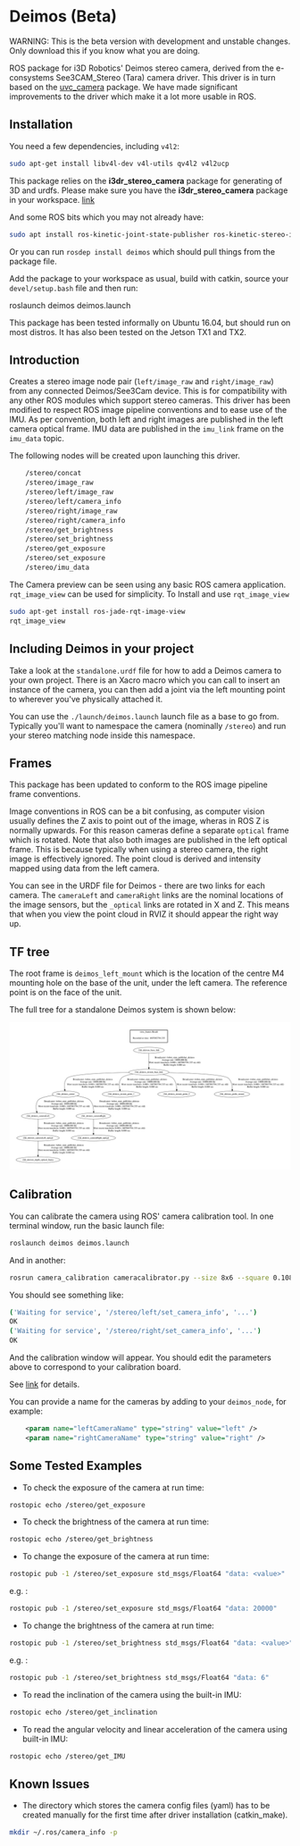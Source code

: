# Deimos (Beta)

WARNING: This is the beta version with development and unstable changes. Only download this if you know what you are doing.

ROS package for i3D Robotics' Deimos stereo camera, derived from the e-consystems See3CAM_Stereo (Tara) camera driver. This driver is in turn based on the [uvc_camera](https://github.com/ktossell/camera_umd/tree/master/uvc_camera) package. We have made significant improvements to the driver which make it a lot more usable in ROS.

## Installation

You need a few dependencies, including `v4l2`:

```bash
sudo apt-get install libv4l-dev v4l-utils qv4l2 v4l2ucp
```

This package relies on the **i3dr_stereo_camera** package for generating of 3D and urdfs. Please make sure you have the **i3dr_stereo_camera** package in your workspace.
[link](https://github.com/i3drobotics/i3dr_stereo_camera-ros.git)

And some ROS bits which you may not already have:

```bash
sudo apt install ros-kinetic-joint-state-publisher ros-kinetic-stereo-image-proc ros-kinetic-robot-state-publisher ros-kinetic-xacro
```

Or you can run `rosdep install deimos` which should pull things from the package file.

Add the package to your workspace as usual, build with catkin, source your `devel/setup.bash` file and then run:

roslaunch deimos deimos.launch

This package has been tested informally on Ubuntu 16.04, but should run on most distros. It has also been tested on the Jetson TX1 and TX2.

## Introduction

Creates a stereo image node pair (`left/image_raw` and `right/image_raw`) from any connected Deimos/See3Cam device. This is for compatibility with any other ROS modules which support stereo cameras. This driver has been modified to respect ROS image pipeline conventions and to ease use of the IMU. As per convention, both left and right images are published in the left camera optical frame. IMU data are published in the `imu_link` frame on the `imu_data` topic.

The following nodes will be created upon launching this driver.

``` bash
    /stereo/concat
    /stereo/image_raw
    /stereo/left/image_raw
    /stereo/left/camera_info
    /stereo/right/image_raw
    /stereo/right/camera_info
    /stereo/get_brightness
    /stereo/set_brightness
    /stereo/get_exposure
    /stereo/set_exposure
    /stereo/imu_data
```

The Camera preview can be seen using any basic ROS camera application. `rqt_image_view` can be used for simplicity.
To Install and use `rqt_image_view` 

```bash
sudo apt-get install ros-jade-rqt-image-view
rqt_image_view
```

## Including Deimos in your project

Take a look at the `standalone.urdf` file for how to add a Deimos camera to your own project. There is an Xacro macro which you can call to insert an instance of the camera, you can then add a joint via the left mounting point to wherever you've physically attached it.

You can use the `./launch/deimos.launch` launch file as a base to go from. Typically you'll want to namespace the camera (nominally `/stereo`) and run your stereo matching node inside this namespace.

## Frames

This package has been updated to conform to the ROS image pipeline frame conventions.

Image conventions in ROS can be a bit confusing, as computer vision usually defines the Z axis to point out of the image, wheras in ROS Z is normally upwards. For this reason cameras define a separate `optical` frame which is rotated. Note that also both images are published in the left optical frame. This is because typically when using a stereo camera, the right image is effectively ignored. The point cloud is derived and intensity mapped using data from the left camera.

You can see in the URDF file for Deimos - there are two links for each camera. The `cameraLeft` and `cameraRight` links are the nominal locations of the image sensors, but the `_optical` links are rotated in X and Z. This means that when you view the point cloud in RVIZ it should appear the right way up.

## TF tree

The root frame is `deimos_left_mount` which is the location of the centre M4 mounting hole on the base of the unit, under the left camera. The reference point is on the face of the unit.

The full tree for a standalone Deimos system is shown below:

![Deimos TF tree](doc/deimos_tf_tree.PNG)

## Calibration

You can calibrate the camera using ROS' camera calibration tool. In one terminal window, run the basic launch file:

```bash
roslaunch deimos deimos.launch
```

And in another:

```bash
rosrun camera_calibration cameracalibrator.py --size 8x6 --square 0.108 right:=/stereo/right/image_raw left:=/stereo/left/image_raw left_camera:=/stereo/left right_camera:=/stereo/right
```

You should see something like:

```bash
('Waiting for service', '/stereo/left/set_camera_info', '...')
OK
('Waiting for service', '/stereo/right/set_camera_info', '...')
OK
```

And the calibration window will appear. You should edit the parameters above to correspond to your calibration board.

See [link](http://wiki.ros.org/camera_calibration) for details.

You can provide a name for the cameras by adding to your `deimos_node`, for example:

```xml
    <param name="leftCameraName" type="string" value="left" />
    <param name="rightCameraName" type="string" value="right" />
```

## Some Tested Examples

* To check the exposure of the camera at run time:

```bash
rostopic echo /stereo/get_exposure
```

* To check the brightness of the camera at run time:

```bash
rostopic echo /stereo/get_brightness
```

* To change the exposure of the camera at run time:

```bash
rostopic pub -1 /stereo/set_exposure std_msgs/Float64 "data: <value>"
```

e.g. :

```bash
rostopic pub -1 /stereo/set_exposure std_msgs/Float64 "data: 20000"
```

* To change the brightness of the camera at run time:

```bash
rostopic pub -1 /stereo/set_brightness std_msgs/Float64 "data: <value>"
```

e.g. :

```bash
rostopic pub -1 /stereo/set_brightness std_msgs/Float64 "data: 6"
```

* To read the inclination of the camera using the built-in IMU:

```bash
rostopic echo /stereo/get_inclination
```

* To read the angular velocity and linear acceleration of the camera using built-in IMU:

```bash
rostopic echo /stereo/get_IMU
```

## Known Issues

* The directory which stores the camera config files (yaml) has to be created manually for the first time after driver installation (catkin_make).

```bash
mkdir ~/.ros/camera_info -p
```
